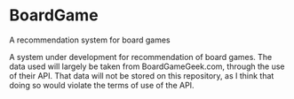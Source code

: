 # BoardGame
A recommendation system for board games

A system under development for recommendation of board games.  The data used will largely be taken from BoardGameGeek.com, through the use of their API.  That data will not be stored on this repository, as I think that doing so would violate the terms of use of the API.  
